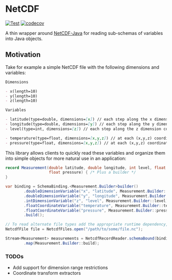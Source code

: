 # NetCDF

[![Test](https://github.com/stellarsunset/netcdf/actions/workflows/test.yaml/badge.svg)](https://github.com/stellarsunset/netcdf/actions/workflows/test.yaml)
[![codecov](https://codecov.io/github/stellarsunset/netcdf/graph/badge.svg?token=JIzptwIhbN)](https://codecov.io/github/stellarsunset/netcdf)

A thin wrapper around [NetCDF-Java](https://docs.unidata.ucar.edu/netcdf-java/current/userguide/index.html) for reading
sub-schemas of variables into Java objects.

## Motivation

Take for example a simple NetCDF file with the following dimensions and variables:

```markdown
Dimensions

- x(length=10)
- y(length=10)
- z(length=10)

Variables

- latitude(type=double, dimensions=[x]) // each step along the x dimension corresponds to new latitude
- longitude(type=double, dimensions=[y]) // each step along the y dimension corresponds to new longitude
- level(type=int, dimensions=[z]) // each step along the z dimension corresponds to new step higher in the atmosphere

- temperature(type=float, dimensions=[x,y,z]) // at each (x,y,z) coordinate we have a temperature observation/prediction
- pressure(type=float, dimensions=[x,y,z]) // at each (x,y,z) coordinate we have a pressure observation/prediction
```

This library allows clients to quickly read these variables and organize them into simple objects for more natural use
in an application:

```java
record Measurement(double latitude, double longitude, int level, float temperature,
                   float pressure) { /* Plus a builder */
}

var binding = SchemaBinding.<Measurement.Builder>builder()
        .doubleDimensionVariable("x", "latitude", Measurement.Builder::latitude)
        .doubleDimensionVariable("y", "longitude", Measurement.Builder::longitude)
        .intDimensionVariable("z", "level", Measurement.Builder::level)
        .floatCoordinateVariable("temperature", Measurement.Builder::temperature)
        .floatCoordinateVariable("pressure", Measurement.Builder::pressure)
        .build();

// To read alternate file types add the appropriate runtime dependency, e.g. runtimeOnly(edu.ucar:grib) for grib2
NetcdfFile file = NetcdfFiles.open("/path/to/some/file.nc");

Stream<Measurement> measurements = NetcdfRecordReader.schemaBound(binding).read(file)
        .map(Measurement.Builder::build);
```

### TODOs

- Add support for dimension range restrictions
- Coordinate transform extractors